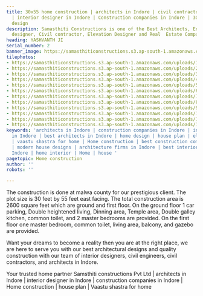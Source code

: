```yaml
---
title: 30x55 home construction | architects in Indore | civil contractors in Indore
  | interior designer in Indore | Construction companies in Indore | 30x55 house front
  design
description: Samasthiti Constructions is one of the Best Architects, Engineer, Interior
  designer, Civil contractor, Elevation Designer and Real  Estate Companies in Indore.
heading: YASHVANTH JI
serial_number: 2
banner_image: https://samasthiticonstructions.s3.ap-south-1.amazonaws.com/uploads/1MALWA.jpg
tilephotos:
- https://samasthiticonstructions.s3.ap-south-1.amazonaws.com/uploads/1MALWA.jpg
- https://samasthiticonstructions.s3.ap-south-1.amazonaws.com/uploads/2MALWA.jpg
- https://samasthiticonstructions.s3.ap-south-1.amazonaws.com/uploads/3MALWA.jpg
- https://samasthiticonstructions.s3.ap-south-1.amazonaws.com/uploads/4MALWA.jpg
- https://samasthiticonstructions.s3.ap-south-1.amazonaws.com/uploads/5MALWA.jpg
- https://samasthiticonstructions.s3.ap-south-1.amazonaws.com/uploads/6MALWA.jpg
- https://samasthiticonstructions.s3.ap-south-1.amazonaws.com/uploads/7MALWA.jpg
- https://samasthiticonstructions.s3.ap-south-1.amazonaws.com/uploads/8MALWA.jpg
- https://samasthiticonstructions.s3.ap-south-1.amazonaws.com/uploads/9MALWA.jpeg
- https://samasthiticonstructions.s3.ap-south-1.amazonaws.com/uploads/10MALWA.jpeg
- https://samasthiticonstructions.s3.ap-south-1.amazonaws.com/uploads/11MALWA.jpg
- https://samasthiticonstructions.s3.ap-south-1.amazonaws.com/uploads/12MALWA.jpg
keywords: 'architects in Indore | construction companies in Indore | interior designer
  in Indore | best architects in Indore | home design | house plan | elevation design
  | vaastu shastra for home | Home construction | best construction companies in Indore
  | modern house designs | architecture firms in Indore | best interior designer in
  Indore | home interior | Home | house '
pagetopic: Home construction
author: ''
robots: ''

---
```

The construction is done at malwa county for our prestigious client. The plot size is 30 feet by 55 feet east facing. The total construction area is 2600 square feet which are ground and first floor. On the ground floor 1 car parking, Double heightened living, Dinning area, Temple area,  Double galley kitchen, common toilet, and 2 master bedrooms are provided. On the first floor one master bedroom, common toilet, living area, balcony, and gazebo are provided.

Want your dreams to become a reality then you are at the right place, we are here to serve you with our best architectural designs and quality construction with our team of interior designers, civil engineers, civil contractors, and architects in Indore.

Your trusted home partner Samsthiti constructions Pvt Ltd | architects in Indore | interior designer in Indore | construction companies in Indore | Home construction | house plan | Vaastu shastra for home
